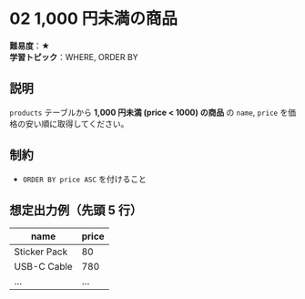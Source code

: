 # 02 1,000 円未満の商品

**難易度**：★  
**学習トピック**：WHERE, ORDER BY

## 説明
`products` テーブルから **1,000 円未満 (price < 1000) の商品** の
`name`, `price` を価格の安い順に取得してください。

## 制約
* `ORDER BY price ASC` を付けること

## 想定出力例（先頭 5 行）

| name         | price |
|--------------|-------|
| Sticker Pack |    80 |
| USB-C Cable  |   780 |
| …            |   …   |
